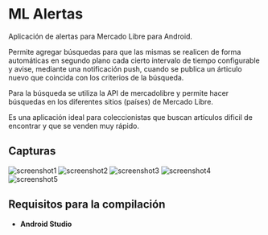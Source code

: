 # ML Alertas

Aplicación de alertas para Mercado Libre para Android.

Permite agregar búsquedas para que las mismas se realicen de forma automáticas en segundo plano cada cierto intervalo de tiempo configurable y avise, mediante una notificación push, cuando se publica un árticulo nuevo que coincida con los criterios de la búsqueda.

Para la búsqueda se utiliza la API de mercadolibre y permite hacer búsquedas en los diferentes sitios (países) de Mercado Libre.

Es una aplicación ideal para coleccionistas que buscan artículos dificil de encontrar y que se venden muy rápido.

## Capturas
![screenshot1](https://user-images.githubusercontent.com/75378876/187760240-b9841b28-01b9-4aa8-ab1f-b68b6a0bd770.png)
![screenshot2](https://user-images.githubusercontent.com/75378876/187760246-49baca1c-ce9a-4e29-a85b-cbfbaa5fcce2.png)
![screenshot3](https://user-images.githubusercontent.com/75378876/187760242-7f182400-f9fb-43d3-8747-665d333da9c2.png)
![screenshot4](https://user-images.githubusercontent.com/75378876/187760245-73b429c6-80d9-4565-999f-e612e057cd94.png)
![screenshot5](https://user-images.githubusercontent.com/75378876/187760646-0748330c-4109-4800-a55d-28e2e0975b10.png)

## Requisitos para la compilación
- **Android Studio**

